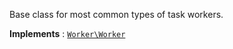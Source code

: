 Base class for most common types of task workers.

**Implements**
:   [`Worker\Worker`](Worker.Worker.md)

